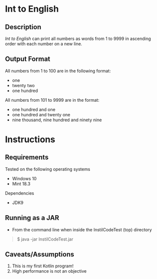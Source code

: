 # Int to English


## Description

*Int to English* can print all numbers as words from 1 to 9999 in ascending order with each number on a new line. 

## Output Format 
All numbers from 1 to 100 are in the following format: 
  - one 
  - twenty two
  - one hundred 

All numbers from 101 to 9999 are in the format: 
  - one hundred and one 
  - one hundred and twenty one
  - nine thousand, nine hundred and ninety nine 
  
# Instructions
## Requirements
Tested on the following operating systems
- Windows 10
- Mint 18.3

Dependencies

- JDK9

## Running as a JAR 

- From the command line when inside the InstilCodeTest (top) directory
> $ java -jar InstilCodeTest.jar

## Caveats/Assumptions
1. This is my first Kotlin program!
2. High performance is not an objective
